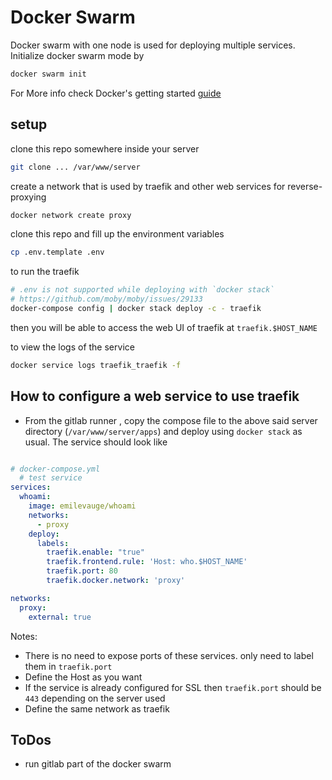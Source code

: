 # Docker Swarm

  Docker swarm with one node is used for deploying multiple services. Initialize docker swarm mode by

```sh
docker swarm init
```

For More info check Docker's getting started [guide](https://docs.docker.com/get-started/part3/)

## setup

clone this repo somewhere inside your server

```sh
git clone ... /var/www/server
```

create a network that is used by traefik and other web services for reverse-proxying

```sh
docker network create proxy
```

clone this repo and fill up the environment variables

```sh
cp .env.template .env
```

to run the traefik

```sh
# .env is not supported while deploying with `docker stack`
# https://github.com/moby/moby/issues/29133
docker-compose config | docker stack deploy -c - traefik
```

then you will be able to access the web UI of traefik at `traefik.$HOST_NAME`

to view the logs of the service

```sh
docker service logs traefik_traefik -f
```

## How to configure a web service to use traefik

- From the gitlab runner , copy the compose file to the above said server directory (`/var/www/server/apps`) and deploy using `docker stack` as usual. The service should look like 

```yml

# docker-compose.yml
  # test service
services:
  whoami:
    image: emilevauge/whoami
    networks:
      - proxy
    deploy:
      labels:
        traefik.enable: "true"
        traefik.frontend.rule: 'Host: who.$HOST_NAME'
        traefik.port: 80
        traefik.docker.network: 'proxy'

networks:
  proxy:
    external: true

```

Notes:
 - There is no need to expose ports of these services. only need to label them in `traefik.port`
 - Define the Host as you want
 - If the service is already configured for SSL then `traefik.port` should be `443` depending on the server used
 - Define the same network as traefik

## ToDos
- run gitlab part of the docker swarm
